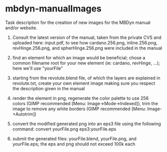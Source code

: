 # mbdyn-manualImages

Task description for the creation of new images for the MBDyn manual and/or website.


1. Consult the latest version of the manual, taken from the private CVS and uploaded here: input.pdf, to see how cardano.256.png, inline.256.png, revHinge.256.png, and spherHinge.256.png were included in the manual

2. find an element for which an image would be beneficial; chose a common filename root for your new element (ie: cardano, revHinge, ...); here we'll use "yourFile"

3. starting from the revolute.blend file, of which the layers are explained in revolute.txt, create your own element image making sure you respect the description given in the manual

4. render the element in png, regenerate the color palette to use 256 colors (GIMP recommended [Menu: Image->Mode->Indexed]), trim the image to remove any white borders (GIMP recommended [Menu: Image->Autotrim])

5. convert the modified generated png into an eps3 file using the following command: convert yourFile.png eps3:yourFile.eps

6. submit the generated files: yourFile.blend, yourFile.png, and yourFile.eps; the eps and png should not exceed 100k each
